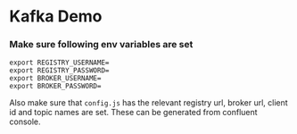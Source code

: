 # Kafka Demo

### Make sure following env variables are set

```
export REGISTRY_USERNAME=
export REGISTRY_PASSWORD=
export BROKER_USERNAME=
export BROKER_PASSWORD=
```

Also make sure that `config.js` has the relevant registry url, broker url, client id and topic names are set. These can be generated from confluent console.